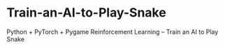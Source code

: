 # Train-an-AI-to-Play-Snake
Python + PyTorch + Pygame Reinforcement Learning – Train an AI to Play Snake
